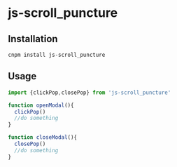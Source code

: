 # js-scroll_puncture

## Installation

```
cnpm install js-scroll_puncture
```

## Usage

```javascript
import {clickPop,closePop} from 'js-scroll_puncture'

function openModal(){
  clickPop()
  //do something
}

function closeModal(){
  closePop()
  //do something
}

```


